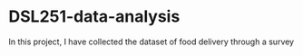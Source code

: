 # DSL251-data-analysis
In this project, I have collected the dataset of food delivery through a survey 
